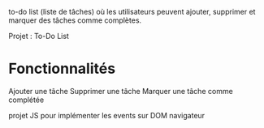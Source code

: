 to-do list (liste de tâches) où les utilisateurs peuvent ajouter, supprimer et marquer des tâches comme complètes.

Projet : To-Do List

# Fonctionnalités
Ajouter une tâche
Supprimer une tâche
Marquer une tâche comme complétée


projet JS pour implémenter les events sur DOM navigateur
